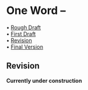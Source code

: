 # One Word – 

• [Rough Draft](rough-draft.md)\
• [First Draft](first-draft.md)\
• [Revision](revision.md)\
• [Final Version](final-version.md)

## Revision

**Currently under construction**
